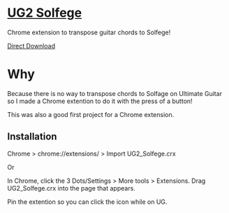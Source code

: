# [UG2 Solfege]()

Chrome extension to transpose guitar chords to Solfege!

[Direct Download]()

# Why

Because there is no way to transpose chords to Solfage on Ultimate Guitar so I made a Chrome extention to do it with the press of a button!

This was also a good first project for a Chrome extension.

## Installation

Chrome > chrome://extensions/ > Import UG2_Solfege.crx

Or

In Chrome, click the 3 Dots/Settings > More tools > Extensions. Drag UG2_Solfege.crx into the page that appears.

Pin the extention so you can click the icon while on UG.
